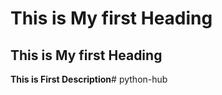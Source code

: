 # This is My first Heading 

## This is My first Heading 

**This is First Description**#   p y t h o n - h u b  
 